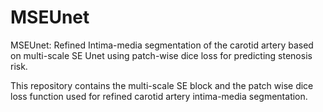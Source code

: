 # MSEUnet
MSEUnet: Refined Intima-media segmentation of the carotid artery based on multi-scale SE Unet using patch-wise dice loss for predicting stenosis risk.

This repository contains the multi-scale SE block and the patch wise dice loss function used for refined carotid artery intima-media segmentation. 
